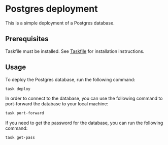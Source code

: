 # Postgres deployment

This is a simple deployment of a Postgres database.

## Prerequisites

Taskfile must be installed. See [Taskfile](https://taskfile.dev/#/installation) for installation instructions.

## Usage

To deploy the Postgres database, run the following command:

```bash
task deploy
```

In order to connect to the database, you can use the following command to port-forward the database to your local machine:

```bash
task port-forward
```

If you need to get the password for the database, you can run the following command:

```bash
task get-pass
```
